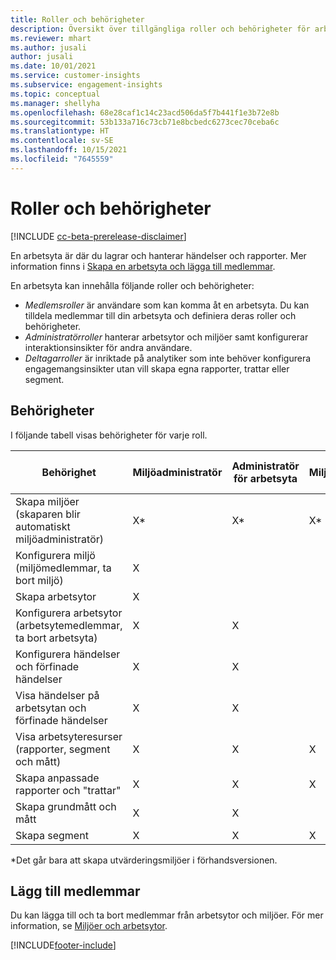 ```yaml
---
title: Roller och behörigheter
description: Översikt över tillgängliga roller och behörigheter för arbetsytemedlemmar.
ms.reviewer: mhart
ms.author: jusali
author: jusali
ms.date: 10/01/2021
ms.service: customer-insights
ms.subservice: engagement-insights
ms.topic: conceptual
ms.manager: shellyha
ms.openlocfilehash: 68e28caf1c14c23acd506da5f7b441f1e3b72e8b
ms.sourcegitcommit: 53b133a716c73cb71e8bcbedc6273cec70ceba6c
ms.translationtype: HT
ms.contentlocale: sv-SE
ms.lasthandoff: 10/15/2021
ms.locfileid: "7645559"
---
```

# <a name="roles-and-permissions"></a>Roller och behörigheter

[!INCLUDE [cc-beta-prerelease-disclaimer](includes/cc-beta-prerelease-disclaimer.md)]

En arbetsyta är där du lagrar och hanterar händelser och rapporter. Mer information finns i [Skapa en arbetsyta och lägga till medlemmar](create-workspace.md). 

En arbetsyta kan innehålla följande roller och behörigheter:

- *Medlemsroller* är användare som kan komma åt en arbetsyta. Du kan tilldela medlemmar till din arbetsyta och definiera deras roller och behörigheter. 
- *Administratörroller* hanterar arbetsytor och miljöer samt konfigurerar interaktionsinsikter för andra användare. 
- *Deltagarroller* är inriktade på analytiker som inte behöver konfigurera engagemangsinsikter utan vill skapa egna rapporter, trattar eller segment.

## <a name="permissions"></a>Behörigheter
  
I följande tabell visas behörigheter för varje roll. 

| Behörighet | Miljöadministratör | Administratör för arbetsyta | Miljödeltagare | Deltagare för arbetsyta | 
|--|--|--|--|--|
| Skapa miljöer (skaparen blir automatiskt miljöadministratör) | X* | X* | X* | X* |  
| Konfigurera miljö (miljömedlemmar, ta bort miljö) | X |  |  |  |  
| Skapa arbetsytor | X |  |  |  |  
| Konfigurera arbetsytor (arbetsytemedlemmar, ta bort arbetsyta) | X | X |  |  |  
| Konfigurera händelser och förfinade händelser | X | X | |  |  
| Visa händelser på arbetsytan och förfinade händelser | X | X | |  |  
| Visa arbetsyteresurser (rapporter, segment och mått)| X | X | X | X |  
| Skapa anpassade rapporter och &quot;trattar&quot; | X | X | X | X |  
| Skapa grundmått och mått| X | X |  |  |  
| Skapa segment| X | X | X | X |  

*Det går bara att skapa utvärderingsmiljöer i förhandsversionen. 

## <a name="add-members"></a>Lägg till medlemmar

Du kan lägga till och ta bort medlemmar från arbetsytor och miljöer. För mer information, se [Miljöer och arbetsytor](manage-environments-workspaces.md).


[!INCLUDE[footer-include](../includes/footer-banner.md)]
